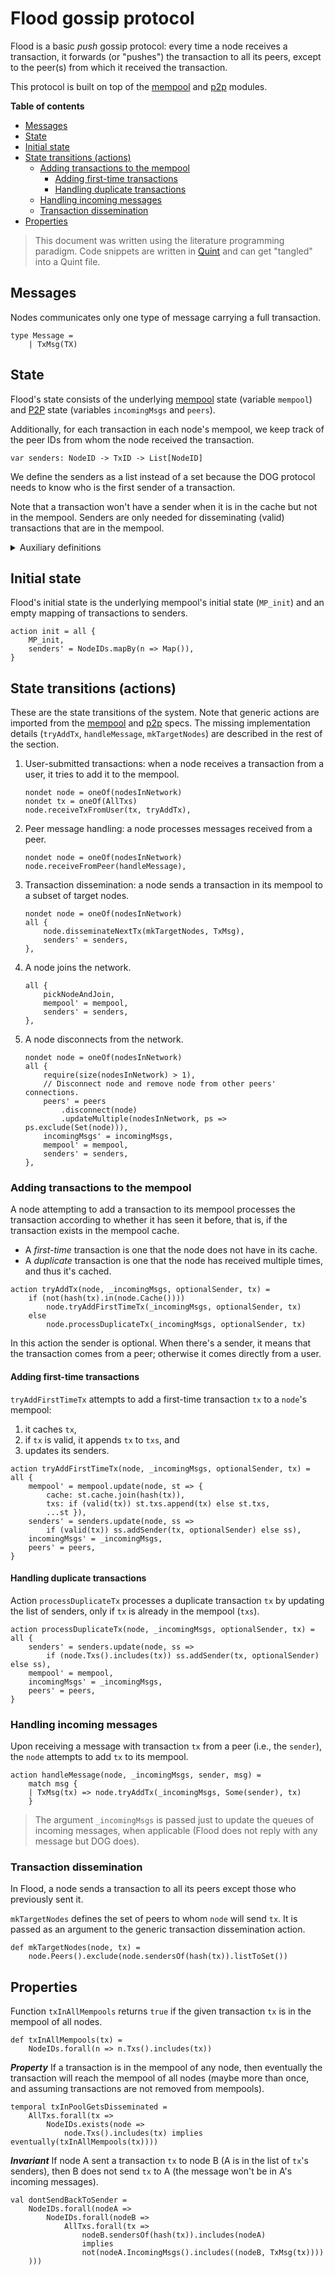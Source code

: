 # Flood gossip protocol

Flood is a basic _push_ gossip protocol: every time a node receives a transaction, it forwards (or
"pushes") the transaction to all its peers, except to the peer(s) from which it received the
transaction.

This protocol is built on top of the [mempool](mempool.md) and [p2p](p2p.md) modules.

**Table of contents**
  - [Messages](#messages)
  - [State](#state)
  - [Initial state](#initial-state)
  - [State transitions (actions)](#state-transitions-actions)
    - [Adding transactions to the mempool](#adding-transactions-to-the-mempool)
      - [Adding first-time transactions](#adding-first-time-transactions)
      - [Handling duplicate transactions](#handling-duplicate-transactions)
    - [Handling incoming messages](#handling-incoming-messages)
    - [Transaction dissemination](#transaction-dissemination)
  - [Properties](#properties)

> This document was written using the literature programming paradigm. Code snippets are written in
> [Quint][quint] and can get "tangled" into a Quint file.

## Messages

Nodes communicates only one type of message carrying a full transaction.
```bluespec "messages" +=
type Message =
    | TxMsg(TX)
```

## State

Flood's state consists of the underlying [mempool](mempool.md) state (variable `mempool`) and
[P2P](p2p.md) state (variables `incomingMsgs` and `peers`).

Additionally, for each transaction in each node's mempool, we keep track of the peer IDs from whom
the node received the transaction. 
```bluespec "state" +=
var senders: NodeID -> TxID -> List[NodeID]
```
We define the senders as a list instead of a set because the DOG protocol needs to know who is the
first sender of a transaction.

Note that a transaction won't have a sender when it is in the cache but not in the mempool. Senders
are only needed for disseminating (valid) transactions that are in the mempool.

<details>
  <summary>Auxiliary definitions</summary>

```bluespec "auxstate" +=
def Senders(node) = senders.get(node)
```

The set of senders of transaction `txID`:
```bluespec "auxstate" +=
def sendersOf(node, txID) = 
    node.Senders().mapGetDefault(txID, List())
```

Function `addSender` adds a sender to `tx`'s list of senders (`_txSenders`), if `optionalSender` has
a value that's not already in the list.
```bluespec "auxstate" +=
pure def addSender(_txSenders, tx, optionalSender) = 
    match optionalSender {
    | Some(sender) => _txSenders.update(hash(tx), ss => 
        if (ss.includes(sender)) ss else ss.append(sender))
    | None => _txSenders
    }
```
</details>

## Initial state

Flood's initial state is the underlying mempool's initial state (`MP_init`) and an empty mapping of
transactions to senders.
```bluespec "actions" +=
action init = all {
    MP_init,
    senders' = NodeIDs.mapBy(n => Map()),
}
```

## State transitions (actions)

These are the state transitions of the system. Note that generic actions are imported from the
[mempool](mempool.md) and [p2p](p2p.md) specs. The missing implementation details (`tryAddTx`,
`handleMessage`, `mkTargetNodes`) are described in the rest of the section.

1. User-submitted transactions: when a node receives a transaction from a user, it tries to add it
   to the mempool.
    ```bluespec "steps" +=
    nondet node = oneOf(nodesInNetwork)
    nondet tx = oneOf(AllTxs)
    node.receiveTxFromUser(tx, tryAddTx),
    ```

2. Peer message handling: a node processes messages received from a peer.
    ```bluespec "steps" +=
    nondet node = oneOf(nodesInNetwork)
    node.receiveFromPeer(handleMessage),
    ```

3. Transaction dissemination: a node sends a transaction in its mempool to a subset of target nodes.
    ```bluespec "steps" +=
    nondet node = oneOf(nodesInNetwork)
    all {
        node.disseminateNextTx(mkTargetNodes, TxMsg),
        senders' = senders,
    },
    ```

4. A node joins the network.
    ```bluespec "steps" +=
    all {
        pickNodeAndJoin,
        mempool' = mempool,
        senders' = senders,
    },
    ```

5. A node disconnects from the network.
    ```bluespec "steps" +=
    nondet node = oneOf(nodesInNetwork) 
    all {
        require(size(nodesInNetwork) > 1),
        // Disconnect node and remove node from other peers' connections.
        peers' = peers
            .disconnect(node)
            .updateMultiple(nodesInNetwork, ps => ps.exclude(Set(node))),
        incomingMsgs' = incomingMsgs,
        mempool' = mempool,
        senders' = senders,
    },
    ```

### Adding transactions to the mempool

A node attempting to add a transaction to its mempool processes the transaction according to whether
it has seen it before, that is, if the transaction exists in the mempool cache.
- A *first-time* transaction is one that the node does not have in its cache. 
- A *duplicate* transaction is one that the node has received multiple times, and thus it's cached.

```bluespec "actions" +=
action tryAddTx(node, _incomingMsgs, optionalSender, tx) = 
    if (not(hash(tx).in(node.Cache())))
        node.tryAddFirstTimeTx(_incomingMsgs, optionalSender, tx)
    else
        node.processDuplicateTx(_incomingMsgs, optionalSender, tx)
```
In this action the sender is optional. When there's a sender, it means that the transaction comes
from a peer; otherwise it comes directly from a user.

#### Adding first-time transactions

`tryAddFirstTimeTx` attempts to add a first-time transaction `tx` to a
`node`'s mempool:
1. it caches `tx`, 
2. if `tx` is valid, it appends `tx` to `txs`, and
3. updates its senders.
```bluespec "actions" +=
action tryAddFirstTimeTx(node, _incomingMsgs, optionalSender, tx) = all {
    mempool' = mempool.update(node, st => {
        cache: st.cache.join(hash(tx)),
        txs: if (valid(tx)) st.txs.append(tx) else st.txs,
        ...st }),
    senders' = senders.update(node, ss =>
        if (valid(tx)) ss.addSender(tx, optionalSender) else ss),
    incomingMsgs' = _incomingMsgs,
    peers' = peers,
}
```

#### Handling duplicate transactions

Action `processDuplicateTx` processes a duplicate transaction `tx` by updating the list of senders,
only if `tx` is already in the mempool (`txs`).
```bluespec "actions" +=
action processDuplicateTx(node, _incomingMsgs, optionalSender, tx) = all {
    senders' = senders.update(node, ss =>
        if (node.Txs().includes(tx)) ss.addSender(tx, optionalSender) else ss),
    mempool' = mempool,
    incomingMsgs' = _incomingMsgs,
    peers' = peers,
}
```

### Handling incoming messages

Upon receiving a message with transaction `tx` from a peer (i.e., the `sender`), the `node` attempts
to add `tx` to its mempool. 
```bluespec "actions" +=
action handleMessage(node, _incomingMsgs, sender, msg) =
    match msg {
    | TxMsg(tx) => node.tryAddTx(_incomingMsgs, Some(sender), tx)
    }
```
> The argument `_incomingMsgs` is passed just to update the queues of incoming messages, when
applicable (Flood does not reply with any message but DOG does).

### Transaction dissemination 

In Flood, a node sends a transaction to all its peers except those who previously sent it.

`mkTargetNodes` defines the set of peers to whom `node` will send `tx`. It is passed as an argument
to the generic transaction dissemination action.
```bluespec "actions" +=
def mkTargetNodes(node, tx) =
    node.Peers().exclude(node.sendersOf(hash(tx)).listToSet())
```

## Properties

Function `txInAllMempools` returns `true` if the given transaction `tx` is in the mempool of all
nodes.
```bluespec "properties" +=
def txInAllMempools(tx) =
    NodeIDs.forall(n => n.Txs().includes(tx))
```

_**Property**_ If a transaction is in the mempool of any node, then eventually the transaction will
reach the mempool of all nodes (maybe more than once, and assuming transactions are not removed from
mempools).
```bluespec "properties" +=
temporal txInPoolGetsDisseminated = 
    AllTxs.forall(tx => 
        NodeIDs.exists(node =>
            node.Txs().includes(tx) implies eventually(txInAllMempools(tx))))
```

_**Invariant**_ If node A sent a transaction `tx` to node B (A is in the list of `tx`'s senders),
then B does not send `tx` to A (the message won't be in A's incoming messages).
```bluespec "properties" +=
val dontSendBackToSender =
    NodeIDs.forall(nodeA => 
        NodeIDs.forall(nodeB => 
            AllTxs.forall(tx =>
                nodeB.sendersOf(hash(tx)).includes(nodeA) 
                implies
                not(nodeA.IncomingMsgs().includes((nodeB, TxMsg(tx))))
    )))
```

<!--
```bluespec quint/flood.qnt +=
// -*- mode: Bluespec; -*-

// File generated from markdown using https://github.com/driusan/lmt. DO NOT EDIT.

module flood {
    import spells.* from "./spells"
    import mempool.* from "./mempool"
    export mempool.*

    //--------------------------------------------------------------------------
    // Messages
    //--------------------------------------------------------------------------
    <<<messages>>>

    //--------------------------------------------------------------------------
    // State
    //--------------------------------------------------------------------------
    <<<state>>>
    
    // Auxiliary definitions
    <<<auxstate>>>

    //--------------------------------------------------------------------------
    // Actions
    //--------------------------------------------------------------------------
    <<<actions>>>

    action step = any {
        <<<steps>>>
    }

    //--------------------------------------------------------------------------
    // Properties
    //--------------------------------------------------------------------------
    <<<properties>>>

}
```
-->

[quint]: https://quint-lang.org/
